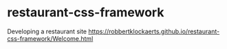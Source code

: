 # restaurant-css-framework
Developing a restaurant site
https://robbertklockaerts.github.io/restaurant-css-framework/Welcome.html
